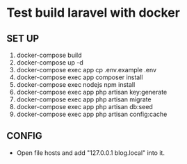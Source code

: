 # Test build laravel with docker
## SET UP
1. docker-compose build
2. docker-compose up -d
3. docker-compose exec app cp .env.example .env
4. docker-compose exec app composer install
5. docker-compose exec nodejs npm install
6. docker-compose exec app php artisan key:generate
7. docker-compose exec app php artisan migrate
8. docker-compose exec app php artisan db:seed
9. docker-compose exec app php artisan config:cache

## CONFIG
- Open file hosts and add "127.0.0.1 blog.local" into it.
